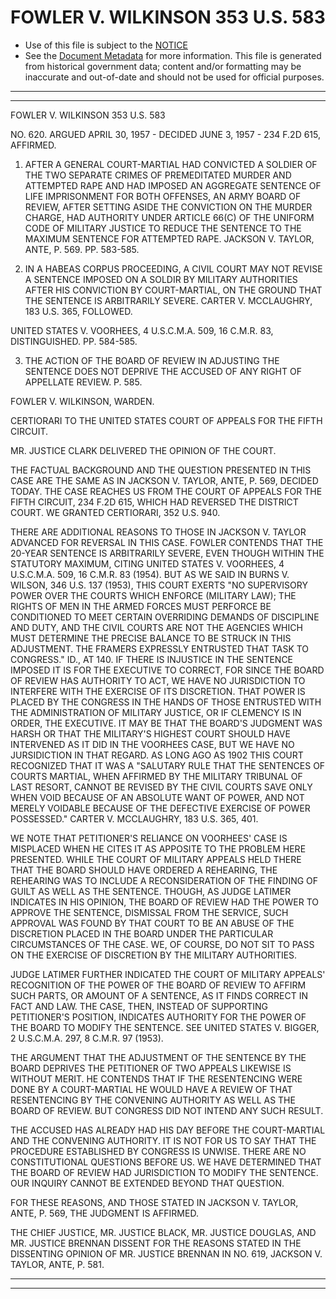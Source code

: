 ---
---

# FOWLER V. WILKINSON 353 U.S. 583

* Use of this file is subject to the [NOTICE](https://github.com/publicdocs/notice/blob/master/NOTICE)
* See the [Document Metadata](../../../) for more information.
  This file is generated from historical government data; content and/or formatting may be inaccurate and out-of-date and should not be used for official purposes.

----------
----------

FOWLER V. WILKINSON 353 U.S. 583

NO. 620.  ARGUED APRIL 30, 1957 - DECIDED JUNE 3, 1957 - 234 F.2D 615, AFFIRMED.

1.  AFTER A GENERAL COURT-MARTIAL HAD CONVICTED A SOLDIER OF THE TWO SEPARATE CRIMES OF PREMEDITATED MURDER AND ATTEMPTED RAPE AND HAD IMPOSED AN AGGREGATE SENTENCE OF LIFE IMPRISONMENT FOR BOTH OFFENSES, AN ARMY BOARD OF REVIEW, AFTER SETTING ASIDE THE CONVICTION ON THE MURDER CHARGE, HAD AUTHORITY UNDER ARTICLE 66(C) OF THE UNIFORM CODE OF MILITARY JUSTICE TO REDUCE THE SENTENCE TO THE MAXIMUM SENTENCE FOR ATTEMPTED RAPE.  JACKSON V. TAYLOR, ANTE, P. 569.  PP. 583-585.

2.  IN A HABEAS CORPUS PROCEEDING, A CIVIL COURT MAY NOT REVISE A SENTENCE IMPOSED ON A SOLDIR BY MILITARY AUTHORITIES AFTER HIS CONVICTION BY COURT-MARTIAL, ON THE GROUND THAT THE SENTENCE IS ARBITRARILY SEVERE.  CARTER V. MCCLAUGHRY, 183 U.S. 365, FOLLOWED.

UNITED STATES V. VOORHEES, 4 U.S.C.M.A. 509, 16 C.M.R. 83, DISTINGUISHED.  PP. 584-585.

3.  THE ACTION OF THE BOARD OF REVIEW IN ADJUSTING THE SENTENCE DOES NOT DEPRIVE THE ACCUSED OF ANY RIGHT OF APPELLATE REVIEW.  P. 585.

FOWLER V. WILKINSON, WARDEN.

CERTIORARI TO THE UNITED STATES COURT OF APPEALS FOR THE FIFTH CIRCUIT.

MR. JUSTICE CLARK DELIVERED THE OPINION OF THE COURT.

THE FACTUAL BACKGROUND AND THE QUESTION PRESENTED IN THIS CASE ARE THE SAME AS IN JACKSON V. TAYLOR, ANTE, P. 569, DECIDED TODAY.  THE CASE REACHES US FROM THE COURT OF APPEALS FOR THE FIFTH CIRCUIT, 234 F.2D 615, WHICH HAD REVERSED THE DISTRICT COURT.  WE GRANTED CERTIORARI, 352 U.S. 940.

THERE ARE ADDITIONAL REASONS TO THOSE IN JACKSON V. TAYLOR ADVANCED FOR REVERSAL IN THIS CASE.  FOWLER CONTENDS THAT THE 20-YEAR SENTENCE IS ARBITRARILY SEVERE, EVEN THOUGH WITHIN THE STATUTORY MAXIMUM, CITING UNITED STATES V. VOORHEES, 4 U.S.C.M.A. 509, 16 C.M.R. 83 (1954).  BUT AS WE SAID IN BURNS V. WILSON, 346 U.S. 137 (1953), THIS COURT EXERTS "NO SUPERVISORY POWER OVER THE COURTS WHICH ENFORCE (MILITARY LAW); THE RIGHTS OF MEN IN THE ARMED FORCES MUST PERFORCE BE CONDITIONED TO MEET CERTAIN OVERRIDING DEMANDS OF DISCIPLINE AND DUTY, AND THE CIVIL COURTS ARE NOT THE AGENCIES WHICH MUST DETERMINE THE PRECISE BALANCE TO BE STRUCK IN THIS ADJUSTMENT.  THE FRAMERS EXPRESSLY ENTRUSTED THAT TASK TO CONGRESS."  ID., AT 140.  IF THERE IS INJUSTICE IN THE SENTENCE IMPOSED IT IS FOR THE EXECUTIVE TO CORRECT, FOR SINCE THE BOARD OF REVIEW HAS AUTHORITY TO ACT, WE HAVE NO JURISDICTION TO INTERFERE WITH THE EXERCISE OF ITS DISCRETION.  THAT POWER IS PLACED BY THE CONGRESS IN THE HANDS OF THOSE ENTRUSTED WITH THE ADMINISTRATION OF MILITARY JUSTICE, OR IF CLEMENCY IS IN ORDER, THE EXECUTIVE.  IT MAY BE THAT THE BOARD'S JUDGMENT WAS HARSH OR THAT THE MILITARY'S HIGHEST COURT SHOULD HAVE INTERVENED AS IT DID IN THE VOORHEES CASE, BUT WE HAVE NO JURSIDICTION IN THAT REGARD.  AS LONG AGO AS 1902 THIS COURT RECOGNIZED THAT IT WAS A "SALUTARY RULE THAT THE SENTENCES OF COURTS MARTIAL, WHEN AFFIRMED BY THE MILITARY TRIBUNAL OF LAST RESORT, CANNOT BE REVISED BY THE CIVIL COURTS SAVE ONLY WHEN VOID BECAUSE OF AN ABSOLUTE WANT OF POWER, AND NOT MERELY VOIDABLE BECAUSE OF THE DEFECTIVE EXERCISE OF POWER POSSESSED."  CARTER V. MCCLAUGHRY, 183 U.S. 365, 401.

WE NOTE THAT PETITIONER'S RELIANCE ON VOORHEES' CASE IS MISPLACED WHEN HE CITES IT AS APPOSITE TO THE PROBLEM HERE PRESENTED.  WHILE THE COURT OF MILITARY APPEALS HELD THERE THAT THE BOARD SHOULD HAVE ORDERED A REHEARING, THE REHEARING WAS TO INCLUDE A RECONSIDERATION OF THE FINDING OF GUILT AS WELL AS THE SENTENCE.  THOUGH, AS JUDGE LATIMER INDICATES IN HIS OPINION, THE BOARD OF REVIEW HAD THE POWER TO APPROVE THE SENTENCE, DISMISSAL FROM THE SERVICE, SUCH APPROVAL WAS FOUND BY THAT COURT TO BE AN ABUSE OF THE DISCRETION PLACED IN THE BOARD UNDER THE PARTICULAR CIRCUMSTANCES OF THE CASE.   WE, OF COURSE, DO NOT SIT TO PASS ON THE EXERCISE OF DISCRETION BY THE MILITARY AUTHORITIES.

JUDGE LATIMER FURTHER INDICATED THE COURT OF MILITARY APPEALS' RECOGNITION OF THE POWER OF THE BOARD OF REVIEW TO AFFIRM SUCH PARTS, OR AMOUNT OF A SENTENCE, AS IT FINDS CORRECT IN FACT AND LAW.  THE CASE, THEN, INSTEAD OF SUPPORTING PETITIONER'S POSITION, INDICATES AUTHORITY FOR THE POWER OF THE BOARD TO MODIFY THE SENTENCE.  SEE UNITED STATES V. BIGGER, 2 U.S.C.M.A. 297, 8 C.M.R. 97 (1953).

THE ARGUMENT THAT THE ADJUSTMENT OF THE SENTENCE BY THE BOARD DEPRIVES THE PETITIONER OF TWO APPEALS LIKEWISE IS WITHOUT MERIT.  HE CONTENDS THAT IF THE RESENTENCING WERE DONE BY A COURT-MARTIAL HE WOULD HAVE A REVIEW OF THAT RESENTENCING BY THE CONVENING AUTHORITY AS WELL AS THE BOARD OF REVIEW.  BUT CONGRESS DID NOT INTEND ANY SUCH RESULT.

THE ACCUSED HAS ALREADY HAD HIS DAY BEFORE THE COURT-MARTIAL AND THE CONVENING AUTHORITY.  IT IS NOT FOR US TO SAY THAT THE PROCEDURE ESTABLISHED BY CONGRESS IS UNWISE.  THERE ARE NO CONSTITUTIONAL QUESTIONS BEFORE US.  WE HAVE DETERMINED THAT THE BOARD OF REVIEW HAD JURISDICTION TO MODIFY THE SENTENCE.  OUR INQUIRY CANNOT BE EXTENDED BEYOND THAT QUESTION.

FOR THESE REASONS, AND THOSE STATED IN JACKSON V. TAYLOR, ANTE, P. 569, THE JUDGMENT IS AFFIRMED.

THE CHIEF JUSTICE, MR. JUSTICE BLACK, MR. JUSTICE DOUGLAS, AND MR. JUSTICE BRENNAN DISSENT FOR THE REASONS STATED IN THE DISSENTING OPINION OF MR. JUSTICE BRENNAN IN NO. 619, JACKSON V. TAYLOR, ANTE, P. 581.


----------
----------

